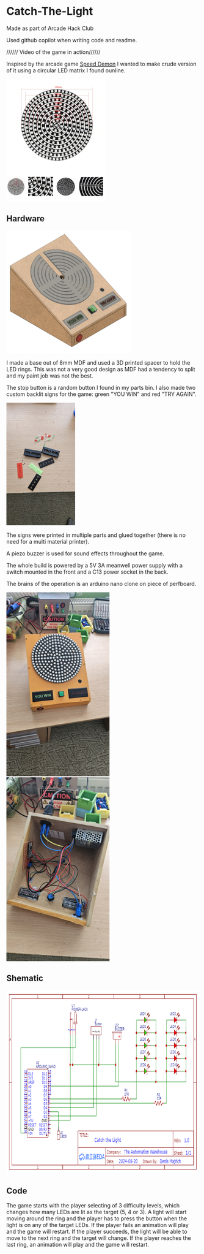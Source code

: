 # Catch-The-Light

Made as part of Arcade Hack Club

Used github copilot when writing code and readme.

////// Video of the game in action//////

Inspired by the arcade game [Speed Demon](https://www.arcade-museum.com/Arcade/speed-demon) I wanted to make crude version of it using a circular LED matrix I found ounline.

<img src="images/LED Rings.png" alt="Circular LED matrix" height="320">


## Hardware

<img src="images/CAD.png" alt="CAD" height="320">

I made a base out of 8mm MDF and used a 3D printed spacer to hold the LED rings.
This was not a very good design as MDF had a tendency to split and my paint job was not the best.

The stop button is a random button I found in my parts bin.
I also made two custom backlit signs for the game: green "YOU WIN" and red "TRY AGAIN".

<img src="images/Text parts.jpg" alt="Text parts" height="320">


The signs were printed in multiple parts and glued together (there is no need for a multi material printer).

A piezo buzzer is used for sound effects throughout the game.

The whole build is powered by a 5V 3A meanwell power supply with a switch mounted in the front and a C13 power socket in the back.

The brains of the operation is an arduino nano clone on piece of perfboard.

<img src="images/Finished 1.jpg" alt="Finished project image" height="480">
<img src="images/Wiring.jpg" alt="Wiring" height="480">



## Shematic

<img src="images/Schematic.png" alt="Schematic" height="480">


## Code

The game starts with the player selecting of 3 difficulty levels, which changes how many LEDs are lit as the target (5, 4 or 3).
A light will start moving around the ring and the player has to press the button when the light is on any of the target LEDs.
If the player fails an animation will play and the game will restart.
If the player succeeds, the light will be able to move to the next ring and the target will change.
If the player reaches the last ring, an animation will play and the game will restart.



